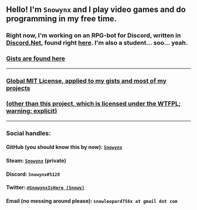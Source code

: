 ## Hello! I'm `Snowynx` and I play video games and do programming in my free time.

### Right now, I'm working on an RPG-bot for Discord, written in [Discord.Net](https://github.com/discord-net/Discord.Net), found right [here](https://github.com/Snowynx/BotNetFun). I'm also a student... soo... yeah. 

### [Gists are found here](https://gist.github.com/Snowynx)

----

### [Global MIT License, applied to my gists and most of my projects](https://raw.githubusercontent.com/Snowynx/Snowynx.github.io/master/globalLicense.md) 

### [(other than this project, which is licensed under the WTFPL; warning: explicit)](https://raw.githubusercontent.com/Snowynx/Snowynx.github.io/master/LICENSE)

----

### Social handles: 

#### GitHub (you should know this by now): [`Snowynx`](https://github.com/Snowynx)
#### Steam: [`Snowynx`](https://steamcommunity.com/id/Snowynx/) (private)
#### Discord: `Snowynx#5128`
#### Twitter: [`@SnowynxIsHere (Snowy)`](https://twitter.com/SnowynxIsHere)
#### Email (no messing around please): `snowleopard756x at gmail dot com`
